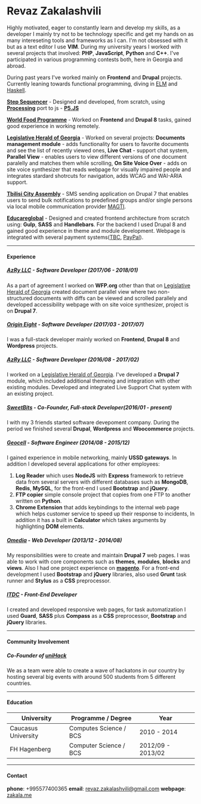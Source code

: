 # Revaz Zakalashvili

Highly motivated, eager to constantly learn and develop my skills, as a developer I mainly try not to be technology specific and get my hands on as many intereseting tools and frameworks as I can. I'm not obsessed with it but as a text editor I use **VIM**. During my university years I worked with several projects that involved: **PHP**, **JavaScript**, **Python** and **C++**. I've participated in various programming contests both, here in Georgia and abroad.

During past years I've worked mainly on **Frontend** and **Drupal** projects. Currently leaning towards functional programming, diving in [ELM](http://elm-lang.org/) and [Haskell](https://www.haskell.org).

**[Step Sequencer](http://zakala.me/controller/)** - Designed and developed, from scratch, using **[Processing](https://www.processing.org)** port to js - **[P5.JS](https://p5js.org)**

**[World Food Programme](http://www1.wfp.org)** - Worked on **Frontend** and **Drupal 8** tasks, gained good experience in working remotely.

**[Legislative Herald of Georgia](https://matsne.gov.ge/)** - Worked on several projects: **Documents management module** - adds functionality for users to favorite documents and see the list of recently viewed ones, **Live Chat** - support chat system, **Parallel View** - enables users to view different versions of one document paralelly and matches them while scrolling, **On Site Voice Over** - adds on site voice synthesizer that reads webpage for visually impaired people and integrates stardard shotrcuts for navigation, adds WCAG and WAI-ARIA support.

**[Tbilisi City Assembly](http://tbsakrebulo.gov.ge/?lng=eng)** - SMS sending application on Drupal 7 that enables users to send bulk notifications to predefined groups and/or single persons via local mobile communication provider [MAGTI](http://www.magticom.ge/).

**[Educareglobal](http://educareglobal.org/)** - Designed and created frontend architecture from scratch using: **Gulp**, **SASS** and **Handlebars**. For the backend I used Drupal 8 and gained good experience in theme and module development. Webpage is integrated with several payment systems([TBC](http://www.tbcbank.ge/), [PayPal](https://www.paypal.com/)).

----
#### Experience

##### [AzRy LLC](http://azry.com/) - **Software Developer (2017/06 - 2018/01)**

As a part of agreement I worked on **WFP.org** other than that on [Legislative Herald of Georgia](https://matsne.gov.ge/) created document parallel view where two non-structured documents with diffs can be viewed and scrolled parallely and developed accessibility webpage with on site voice synthesizer, project is on **Drupal 7**.


##### [Origin Eight](http://origineight.net/) - **Software Developer (2017/03 - 2017/07)**

I was a full-stack developer mainly worked on **Frontend**, **Drupal 8** and **Wordpress** projects.

##### [AzRy LLC](http://azry.com/) - **Software Developer (2016/08 - 2017/02)**

I worked on a [Legislative Herald of Georgia](https://matsne.gov.ge/). I've developed a **Drupal 7** module, which included additional themeing and integration with other existing modules. Developed and integrated Live Support Chat system with an existing project.


##### [SweetBits](http://sweetbits.co) - **Co-Founder, Full-stack Developer(2016/01 - present)**
I with my 3 friends started software devepoment company. During the period we finished several **Drupal**, **Wordpress** and **Woocommerce** projects.


##### [Geocell](http://geocell.ge) - **Software Engineer (2014/08 - 2015/12)**

I gained experience in mobile networking, mainly **USSD gateways**. In addition I developed several applications for other employees:

1.	**Log Reader** which uses **NodeJS** with **Express** framework to retrieve data from several servers with different databases such as **MongoDB**, **Redis**, **MySQL**, for the front-end I used **Bootstrap** and **jQuery**.
2.	**FTP copier** simple console project that copies from one FTP to another written on **Python**.
3.	**Chrome Extension** that adds keybindings to the internal web page which helps customer service to speed up their response to incidents, In addition it has a built in **Calculator** which takes arguments by highlighting **DOM** elements.


##### [Omedia](http://omedia.ge) - **Web Developer (2013/12 - 2014/08)**

My responsibilities were to create and maintain **Drupal 7** web pages. I was able to work with core components such as **themes**, **modules**, **blocks** and **views**. Also I had one project experience on **[magento](https://magento.com)**.
For a front-end development I used **Bootstrap** and **jQuery** libraries, also used **Grunt** task runner and **Stylus** as a **CSS** preprocessor.


##### [ITDC](http://itdc.ge) - **Front-End Developer**

I created and developed responsive web pages, for task automatization I used **Guard**, **SASS** plus  **Compass** as a **CSS** preprocessor, **Bootstrap** and **jQuery** libraries.

----

#### Community Involvement
##### Co-Founder of [uniHack](http://unihack.ge/en)

We as a team were able to create a wave of hackatons in our country by hosting several big events with around 500 students from 5 different countries.

----

#### Education
University | Programme / Degree| Year
------------ | ------------- | ------------
Caucasus University | Computes Science / BCS | 2010 - 2014
FH Hagenberg | Computer Science / BCS  | 2012/09 - 2013/02

----
#### Contact
**phone**: +995577400365    **email**: <revaz.zakalashvili@gmail.com>    **webpage**: [zakala.me](http://zakala.me/)

